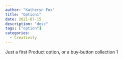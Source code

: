 ```yaml
---
author: "Katheryn Fox"
title: "Option1"
date: 2021-07-15
description: "desc"
tags: ["option"]
categories:
  - Creativity
---
```


Just a first Product option, or a buy-button collection  1